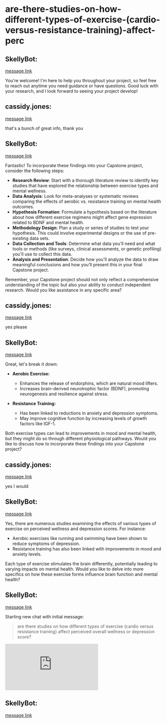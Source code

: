 # are-there-studies-on-how-different-types-of-exercise-(cardio-versus-resistance-training)-affect-perc

## **SkellyBot**:

 [message link](https://discord.com/channels/1194766712680222800/1211870419687047168/1211870755977957446) 

 You're welcome! I'm here to help you throughout your project, so feel free to reach out anytime you need guidance or have questions. Good luck with your research, and I look forward to seeing your project develop!

## **cassidy.jones**:

 [message link](https://discord.com/channels/1194766712680222800/1211870419687047168/1211870753255985192) 

 that's a bunch of great info, thank you

## **SkellyBot**:

 [message link](https://discord.com/channels/1194766712680222800/1211870419687047168/1211870645701443636) 

 Fantastic! To incorporate these findings into your Capstone project, consider the following steps:

- **Research Review**: Start with a thorough literature review to identify key studies that have explored the relationship between exercise types and mental wellness.
- **Data Analysis**: Look for meta-analyses or systematic reviews comparing the effects of aerobic vs. resistance training on mental health outcomes.
- **Hypothesis Formation**: Formulate a hypothesis based on the literature about how different exercise regimens might affect gene expression related to BDNF and mental health.
- **Methodology Design**: Plan a study or series of studies to test your hypothesis. This could involve experimental designs or the use of pre-existing data sets.
- **Data Collection and Tools**: Determine what data you'll need and what tools or methods (like surveys, clinical assessments, or genetic profiling) you'll use to collect this data.
- **Analysis and Presentation**: Decide how you'll analyze the data to draw meaningful conclusions and how you’ll present this in your final Capstone project.

Remember, your Capstone project should not only reflect a comprehensive understanding of the topic but also your ability to conduct independent research. Would you like assistance in any specific area?

## **cassidy.jones**:

 [message link](https://discord.com/channels/1194766712680222800/1211870419687047168/1211870643872600144) 

 yes please

## **SkellyBot**:

 [message link](https://discord.com/channels/1194766712680222800/1211870419687047168/1211870552986353735) 

 Great, let's break it down:

- **Aerobic Exercise:**
  - Enhances the release of endorphins, which are natural mood lifters.
  - Increases brain-derived neurotrophic factor (BDNF), promoting neurogenesis and resilience against stress.

- **Resistance Training:**
  - Has been linked to reductions in anxiety and depression symptoms.
  - May improve cognitive function by increasing levels of growth factors like IGF-1.

Both exercise types can lead to improvements in mood and mental health, but they might do so through different physiological pathways. Would you like to discuss how to incorporate these findings into your Capstone project?

## **cassidy.jones**:

 [message link](https://discord.com/channels/1194766712680222800/1211870419687047168/1211870550725623838) 

 yes I would

## **SkellyBot**:

 [message link](https://discord.com/channels/1194766712680222800/1211870419687047168/1211870434157396019) 

 Yes, there are numerous studies examining the effects of various types of exercise on perceived wellness and depression scores. For instance:

- Aerobic exercises like running and swimming have been shown to reduce symptoms of depression.
- Resistance training has also been linked with improvements in mood and anxiety levels.

Each type of exercise stimulates the brain differently, potentially leading to varying impacts on mental health. Would you like to delve into more specifics on how these exercise forms influence brain function and mental health?

## **SkellyBot**:

 [message link](https://discord.com/channels/1194766712680222800/1211870419687047168/1211870422614806600) 

 Starting new chat with initial message:

> are there studies on how different types of exercise (cardio versus resistance training) affect perceived overall wellness or depression score?

![chat-1211870419687047168.json](https://cdn.discordapp.com/attachments/1211870419687047168/1211870781202632764/chat-1211870419687047168.json?ex=6614af9d&is=66023a9d&hm=26bcbc53a76c94b88cbade49a8b570d50e1e0a39374decbd9a74ce98553213cf&)

## **SkellyBot**:

 [message link](https://discord.com/channels/1194766712680222800/1211870419687047168/1211870420727234570) 

 

